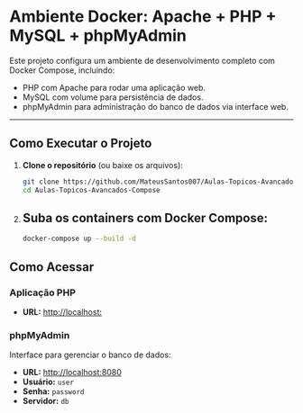 # Ambiente Docker: Apache + PHP + MySQL + phpMyAdmin

Este projeto configura um ambiente de desenvolvimento completo com Docker Compose, incluindo:

- PHP com Apache para rodar uma aplicação web.
- MySQL com volume para persistência de dados.
- phpMyAdmin para administração do banco de dados via interface web.

---

## Como Executar o Projeto

1. **Clone o repositório** (ou baixe os arquivos):

   ```bash
   git clone https://github.com/MateusSantos007/Aulas-Topicos-Avancados-Compose.git
   cd Aulas-Topicos-Avancados-Compose
   ```
2. ## Suba os containers com Docker Compose:

   ```bash
   docker-compose up --build -d
   ```
   
## Como Acessar

### Aplicação PHP

- **URL:** [http://localhost:](http://localhost)

### phpMyAdmin

Interface para gerenciar o banco de dados:

- **URL:** [http://localhost:8080](http://localhost:8080)
- **Usuário:** `user`
- **Senha:** `password`
- **Servidor:** `db`

